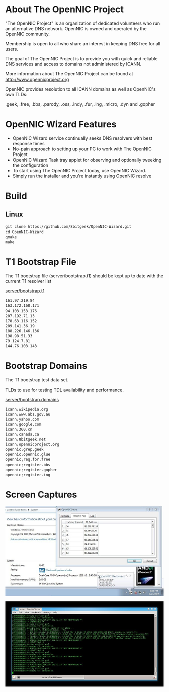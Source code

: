 
# About The OpenNIC Project

"The OpenNIC Project" is an organization of dedicated volunteers who run an 
alternative DNS network. OpenNIC is owned and operated by the OpenNIC community. 

Membership is open to all who share an interest in keeping DNS free for all users. 

The goal of The OpenNIC Project is to provide you with quick and reliable DNS services and access
to domains not administered by ICANN.

More information about The OpenNIC Project can be found at http://www.opennicproject.org

OpenNIC provides resolution to all ICANN domains as well as OpenNIC's own TLDs:

.geek, .free, .bbs, .parody, .oss, .indy, .fur, .ing, .micro, .dyn and .gopher

# OpenNIC Wizard Features
  - OpenNIC Wizard service continually seeks DNS resolvers with best response times
  - No-pain approach to setting up your PC to work with The OpenNIC Project
  - OpenNIC Wizard Task tray applet for observing and optionally tweeking the configuration
  - To start using The OpenNIC Project today, use OpenNIC Wizard. 
  - Simply run the installer and you're instantly using OpenNIC resolve

# Build

## Linux

```
git clone https://github.com/8bitgeek/OpenNIC-Wizard.git
cd OpenNIC-Wizard
qmake
make
```

# T1 Bootstrap File

The T1 bootstrap file (server/bootstrap.t1) should be kept up to date with the current T1 resolver list

[server/bootstrap.t1](server/bootstrap.t1)

```
161.97.219.84
163.172.168.171
94.103.153.176
207.192.71.13
178.63.116.152
209.141.36.19
188.226.146.136
198.98.51.33
79.124.7.81
144.76.103.143

```

# Bootstrap Domains

The T1 bootstrap test data set.

TLDs to use for testing TDL availability and performance.

[server/bootstrap.domains](server/bootstrap.domains)

```
icann;wikipedia.org
icann;www.abs.gov.au
icann;yahoo.com
icann;google.com
icann;360.cn
icann;canada.ca
icann;8bitgeek.net
icann;opennicproject.org
opennic;grep.geek
opennic;opennic.glue
opennic;reg.for.free
opennic;register.bbs
opennic;register.gopher
opennic;register.ing
```

# Screen Captures

![OpenNIC State](www/opennic-wizard1.jpeg)

![OpenNIC Log](www/opennic-wizard2.jpeg)
